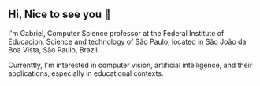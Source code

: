 ## Hi, Nice to see you 👋

I'm Gabriel, Computer Science professor at the Federal Institute of Educacion, Science and technology
of São Paulo, located in São João da Boa Vista, São Paulo, Brazil.

Currenttly, I'm interested in computer vision, artificial intelligence, and their applications, especially in educational contexts.
